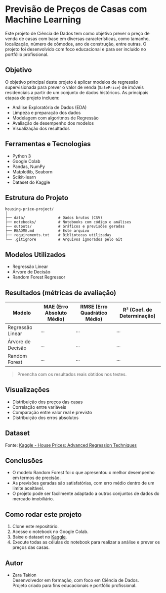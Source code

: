 # Previsão de Preços de Casas com Machine Learning

Este projeto de Ciência de Dados tem como objetivo prever o preço de venda de casas com base em diversas características, como tamanho, localização, número de cômodos, ano de construção, entre outras. O projeto foi desenvolvido com foco educacional e para ser incluído no portfólio profissional.

## Objetivo

O objetivo principal deste projeto é aplicar modelos de regressão supervisionada para prever o valor de venda (`SalePrice`) de imóveis residenciais a partir de um conjunto de dados históricos. As principais etapas do projeto incluem:

- Análise Exploratória de Dados (EDA)
- Limpeza e preparação dos dados
- Modelagem com algoritmos de Regressão
- Avaliação de desempenho dos modelos
- Visualização dos resultados

## Ferramentas e Tecnologias

- Python 3
- Google Colab
- Pandas, NumPy
- Matplotlib, Seaborn
- Scikit-learn
- Dataset do Kaggle

## Estrutura do Projeto

```
housing-price-project/
│
├── data/               # Dados brutos (CSV)
├── notebooks/          # Notebooks com código e análises
├── outputs/            # Gráficos e previsões geradas
├── README.md           # Este arquivo
├── requirements.txt    # Bibliotecas utilizadas
└── .gitignore          # Arquivos ignorados pelo Git
```

## Modelos Utilizados

- Regressão Linear
- Árvore de Decisão
- Random Forest Regressor

## Resultados (métricas de avaliação)

| Modelo            | MAE (Erro Absoluto Médio) | RMSE (Erro Quadrático Médio) | R² (Coef. de Determinação) |
|-------------------|---------------------------|------------------------------|----------------------------|
| Regressão Linear  | _..._                     | _..._                        | _..._                      |
| Árvore de Decisão | _..._                     | _..._                        | _..._                      |
| Random Forest     | _..._                     | _..._                        | _..._                      |

> Preencha com os resultados reais obtidos nos testes.

## Visualizações

- Distribuição dos preços das casas
- Correlação entre variáveis
- Comparação entre valor real e previsto
- Distribuição dos erros absolutos

## Dataset

Fonte: [Kaggle - House Prices: Advanced Regression Techniques](https://www.kaggle.com/competitions/house-prices-advanced-regression-techniques/data)

## Conclusões

- O modelo Random Forest foi o que apresentou o melhor desempenho em termos de precisão.
- As previsões geradas são satisfatórias, com erro médio dentro de um limite aceitável.
- O projeto pode ser facilmente adaptado a outros conjuntos de dados do mercado imobiliário.

## Como rodar este projeto

1. Clone este repositório.
2. Acesse o notebook no Google Colab.
3. Baixe o dataset no [Kaggle](https://www.kaggle.com/).
4. Execute todas as células do notebook para realizar a análise e prever os preços das casas.

## Autor

- Zara Takion  
Desenvolvedor em formação, com foco em Ciência de Dados.  
Projeto criado para fins educacionais e portfólio profissional.
